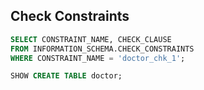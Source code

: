 ## Check Constraints

```sql
SELECT CONSTRAINT_NAME, CHECK_CLAUSE
FROM INFORMATION_SCHEMA.CHECK_CONSTRAINTS
WHERE CONSTRAINT_NAME = 'doctor_chk_1';

```

```sql
SHOW CREATE TABLE doctor;
```
